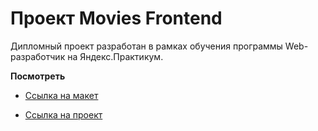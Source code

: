 # Проект Movies Frontend

Дипломный проект разработан в рамках обучения программы Web-разработчик на Яндекс.Практикум.

**Посмотреть**

* [Ссылка на макет](https://drive.google.com/file/d/1hN7c0TSy0PnprHYnJceK8EiiyjaIJIjK/view?usp=sharing)

* [Ссылка на проект](https://20maribel22.github.io/react-explorer-frontend/)



